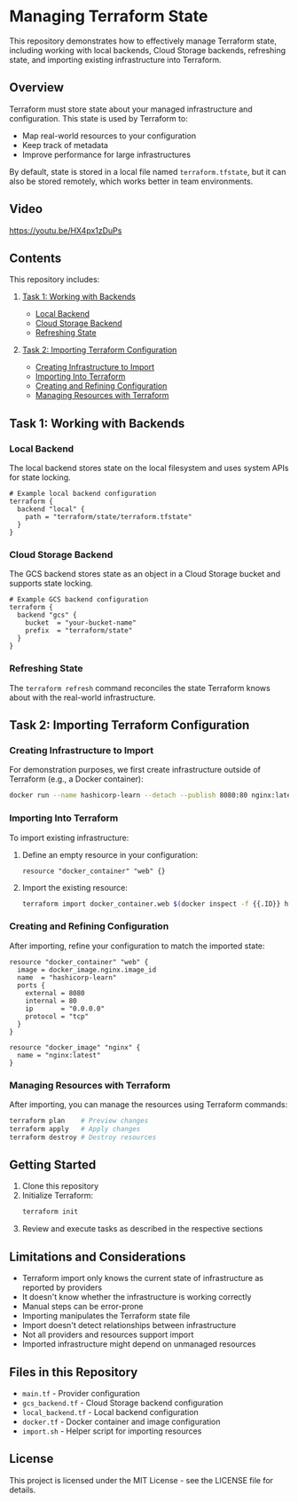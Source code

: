 # Managing Terraform State

This repository demonstrates how to effectively manage Terraform state, including working with local backends, Cloud Storage backends, refreshing state, and importing existing infrastructure into Terraform.

## Overview

Terraform must store state about your managed infrastructure and configuration. This state is used by Terraform to:
- Map real-world resources to your configuration
- Keep track of metadata
- Improve performance for large infrastructures

By default, state is stored in a local file named `terraform.tfstate`, but it can also be stored remotely, which works better in team environments.

## Video

https://youtu.be/HX4px1zDuPs


## Contents

This repository includes:

1. [Task 1: Working with Backends](#task-1-working-with-backends)
   - [Local Backend](#local-backend)
   - [Cloud Storage Backend](#cloud-storage-backend)
   - [Refreshing State](#refreshing-state)

2. [Task 2: Importing Terraform Configuration](#task-2-importing-terraform-configuration)
   - [Creating Infrastructure to Import](#creating-infrastructure-to-import)
   - [Importing Into Terraform](#importing-into-terraform)
   - [Creating and Refining Configuration](#creating-and-refining-configuration)
   - [Managing Resources with Terraform](#managing-resources-with-terraform)

## Task 1: Working with Backends

### Local Backend

The local backend stores state on the local filesystem and uses system APIs for state locking.

```hcl
# Example local backend configuration
terraform {
  backend "local" {
    path = "terraform/state/terraform.tfstate"
  }
}
```

### Cloud Storage Backend

The GCS backend stores state as an object in a Cloud Storage bucket and supports state locking.

```hcl
# Example GCS backend configuration
terraform {
  backend "gcs" {
    bucket  = "your-bucket-name"
    prefix  = "terraform/state"
  }
}
```

### Refreshing State

The `terraform refresh` command reconciles the state Terraform knows about with the real-world infrastructure.

## Task 2: Importing Terraform Configuration

### Creating Infrastructure to Import

For demonstration purposes, we first create infrastructure outside of Terraform (e.g., a Docker container):

```bash
docker run --name hashicorp-learn --detach --publish 8080:80 nginx:latest
```

### Importing Into Terraform

To import existing infrastructure:

1. Define an empty resource in your configuration:
   ```hcl
   resource "docker_container" "web" {}
   ```

2. Import the existing resource:
   ```bash
   terraform import docker_container.web $(docker inspect -f {{.ID}} hashicorp-learn)
   ```

### Creating and Refining Configuration

After importing, refine your configuration to match the imported state:

```hcl
resource "docker_container" "web" {
  image = docker_image.nginx.image_id
  name  = "hashicorp-learn"
  ports {
    external = 8080
    internal = 80
    ip       = "0.0.0.0"
    protocol = "tcp"
  }
}

resource "docker_image" "nginx" {
  name = "nginx:latest"
}
```

### Managing Resources with Terraform

After importing, you can manage the resources using Terraform commands:

```bash
terraform plan    # Preview changes
terraform apply   # Apply changes
terraform destroy # Destroy resources
```

## Getting Started

1. Clone this repository
2. Initialize Terraform:
   ```bash
   terraform init
   ```
3. Review and execute tasks as described in the respective sections

## Limitations and Considerations

- Terraform import only knows the current state of infrastructure as reported by providers
- It doesn't know whether the infrastructure is working correctly
- Manual steps can be error-prone
- Importing manipulates the Terraform state file
- Import doesn't detect relationships between infrastructure
- Not all providers and resources support import
- Imported infrastructure might depend on unmanaged resources

## Files in this Repository

- `main.tf` - Provider configuration
- `gcs_backend.tf` - Cloud Storage backend configuration
- `local_backend.tf` - Local backend configuration
- `docker.tf` - Docker container and image configuration
- `import.sh` - Helper script for importing resources

## License

This project is licensed under the MIT License - see the LICENSE file for details.
